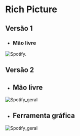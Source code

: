 # Rich Picture

## Versão 1

* ### Mão livre

![Spotify.](https://github.com/Eduardojvr/Requisitos_Spotify/blob/master/Rich%20picture/Vers%C3%B5es%20a%20m%C3%A3o%20livre/Rich%20picture_v1_spotify.png)

## Versão 2

* ## Mão livre

![Spotify_geral](https://github.com/Eduardojvr/Requisitos_Spotify/blob/master/Rich%20picture/Vers%C3%B5es%20a%20m%C3%A3o%20livre/Rich%20picture_v2_spotify.JPG)

* ## Ferramenta gráfica

![Spotify_geral](https://github.com/Eduardojvr/Requisitos_Spotify/blob/master/Rich%20picture/Vers%C3%B5es%20com%20ferramentas%20gr%C3%A1ficas/Rich%20picture_v2_spotify.png)
